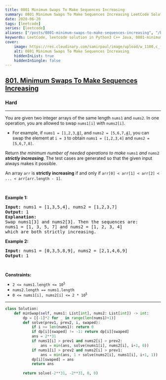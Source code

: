 ```yaml
---
title: 0801 Minimum Swaps To Make Sequences Increasing
summary: 0801 Minimum Swaps To Make Sequences Increasing LeetCode Solution Explained
date: 2020-06-20
tags: [leetcode]
series: [leetcode]
aliases: ["/posts/0801-minimum-swaps-to-make-sequences-increasing", "/blog/posts/0801-minimum-swaps-to-make-sequences-increasing", "/0801-minimum-swaps-to-make-sequences-increasing"]
keywords: LeetCode, leetcode solution in Python3 C++ Java, 0801-minimum-swaps-to-make-sequences-increasing solution
cover:
    image: https://res.cloudinary.com/samirpaul/image/upload/w_1100,c_fit,co_rgb:FFFFFF,l_text:Arial_70_bold:0801 Minimum Swaps To Make Sequences Increasing/problem-solving.webp
    alt: 0801 Minimum Swaps To Make Sequences Increasing
    hiddenInList: true
    hiddenInSingle: false
---
```



<h2><a href="https://leetcode.com/problems/minimum-swaps-to-make-sequences-increasing/">801. Minimum Swaps To Make Sequences Increasing</a></h2><h3>Hard</h3><hr><div><p>You are given two integer arrays of the same length <code>nums1</code> and <code>nums2</code>. In one operation, you are allowed to swap <code>nums1[i]</code> with <code>nums2[i]</code>.</p>

<ul>
	<li>For example, if <code>nums1 = [1,2,3,<u>8</u>]</code>, and <code>nums2 = [5,6,7,<u>4</u>]</code>, you can swap the element at <code>i = 3</code> to obtain <code>nums1 = [1,2,3,4]</code> and <code>nums2 = [5,6,7,8]</code>.</li>
</ul>

<p>Return <em>the minimum number of needed operations to make </em><code>nums1</code><em> and </em><code>nums2</code><em> <strong>strictly increasing</strong></em>. The test cases are generated so that the given input always makes it possible.</p>

<p>An array <code>arr</code> is <strong>strictly increasing</strong> if and only if <code>arr[0] &lt; arr[1] &lt; arr[2] &lt; ... &lt; arr[arr.length - 1]</code>.</p>

<p>&nbsp;</p>
<p><strong class="example">Example 1:</strong></p>

<pre><strong>Input:</strong> nums1 = [1,3,5,4], nums2 = [1,2,3,7]
<strong>Output:</strong> 1
<strong>Explanation:</strong> 
Swap nums1[3] and nums2[3]. Then the sequences are:
nums1 = [1, 3, 5, 7] and nums2 = [1, 2, 3, 4]
which are both strictly increasing.
</pre>

<p><strong class="example">Example 2:</strong></p>

<pre><strong>Input:</strong> nums1 = [0,3,5,8,9], nums2 = [2,1,4,6,9]
<strong>Output:</strong> 1
</pre>

<p>&nbsp;</p>
<p><strong>Constraints:</strong></p>

<ul>
	<li><code>2 &lt;= nums1.length &lt;= 10<sup>5</sup></code></li>
	<li><code>nums2.length == nums1.length</code></li>
	<li><code>0 &lt;= nums1[i], nums2[i] &lt;= 2 * 10<sup>5</sup></code></li>
</ul>
</div>

---




```python
class Solution:
    def minSwap(self, nums1: List[int], nums2: List[int]) -> int:
        dp = [[-1]*2 for _ in range(len(nums1)+1)]
        def solve(prev1, prev2, i, swaped):
            if i >= len(nums1): return 0
            if dp[i][swaped] != -1: return dp[i][swaped] 
            ans = 2**31
            if nums1[i] > prev1 and nums2[i] > prev2:
                ans = min(ans, solve(nums1[i], nums2[i], i+1, 0))
            if nums1[i] > prev2 and nums2[i] > prev1:
                ans = min(ans, 1 + solve(nums2[i], nums1[i], i+1, 1))
            dp[i][swaped] = ans
            return ans
        
        return solve(-2**31, -2**31, 0, 0)
```
